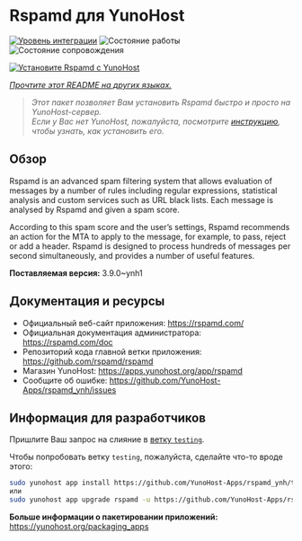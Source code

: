<!--
Важно: этот README был автоматически сгенерирован <https://github.com/YunoHost/apps/tree/master/tools/readme_generator>
Он НЕ ДОЛЖЕН редактироваться вручную.
-->

# Rspamd для YunoHost

[![Уровень интеграции](https://dash.yunohost.org/integration/rspamd.svg)](https://ci-apps.yunohost.org/ci/apps/rspamd/) ![Состояние работы](https://ci-apps.yunohost.org/ci/badges/rspamd.status.svg) ![Состояние сопровождения](https://ci-apps.yunohost.org/ci/badges/rspamd.maintain.svg)

[![Установите Rspamd с YunoHost](https://install-app.yunohost.org/install-with-yunohost.svg)](https://install-app.yunohost.org/?app=rspamd)

*[Прочтите этот README на других языках.](./ALL_README.md)*

> *Этот пакет позволяет Вам установить Rspamd быстро и просто на YunoHost-сервер.*  
> *Если у Вас нет YunoHost, пожалуйста, посмотрите [инструкцию](https://yunohost.org/install), чтобы узнать, как установить его.*

## Обзор

Rspamd is an advanced spam filtering system that allows evaluation of messages by a number of rules including regular expressions, statistical analysis and custom services such as URL black lists. Each message is analysed by Rspamd and given a spam score.

According to this spam score and the user’s settings, Rspamd recommends an action for the MTA to apply to the message, for example, to pass, reject or add a header. Rspamd is designed to process hundreds of messages per second simultaneously, and provides a number of useful features.


**Поставляемая версия:** 3.9.0~ynh1
## Документация и ресурсы

- Официальный веб-сайт приложения: <https://rspamd.com/>
- Официальная документация администратора: <https://rspamd.com/doc>
- Репозиторий кода главной ветки приложения: <https://github.com/rspamd/rspamd>
- Магазин YunoHost: <https://apps.yunohost.org/app/rspamd>
- Сообщите об ошибке: <https://github.com/YunoHost-Apps/rspamd_ynh/issues>

## Информация для разработчиков

Пришлите Ваш запрос на слияние в [ветку `testing`](https://github.com/YunoHost-Apps/rspamd_ynh/tree/testing).

Чтобы попробовать ветку `testing`, пожалуйста, сделайте что-то вроде этого:

```bash
sudo yunohost app install https://github.com/YunoHost-Apps/rspamd_ynh/tree/testing --debug
или
sudo yunohost app upgrade rspamd -u https://github.com/YunoHost-Apps/rspamd_ynh/tree/testing --debug
```

**Больше информации о пакетировании приложений:** <https://yunohost.org/packaging_apps>
